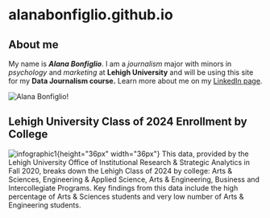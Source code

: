 # alanabonfiglio.github.io
## About me
My name is ***Alana Bonfiglio***. I am a *journalism* major with minors in *psychology* and *marketing* at **Lehigh University** and will be using this site for my **Data Journalism course.**
Learn more about me on my [LinkedIn page](https://www.linkedin.com/in/alana-bonfiglio-954a801bb/).

![Alana Bonfiglio](https://thebrownandwhite.com/wp-content/uploads/2020/08/Alana-Bonfiglio_avatar_1598554235.jpg)!
## Lehigh University Class of 2024 Enrollment by College
![infographic1](https://user-images.githubusercontent.com/90854920/134536941-bdb94fef-47a5-454e-bc68-a7d5f5ea1fcd.png){height="36px" width="36px"}
This data, provided by the Lehigh University Office of Institutional Research & Strategic Analytics in Fall 2020, breaks down the Lehigh Class of 2024 by college: Arts & Sciences, Engineering & Applied Science, Arts & Engineering, Business and Intercollegiate Programs. Key findings from this data include the high percentage of Arts & Sciences students and very low number of Arts & Engineering students.
